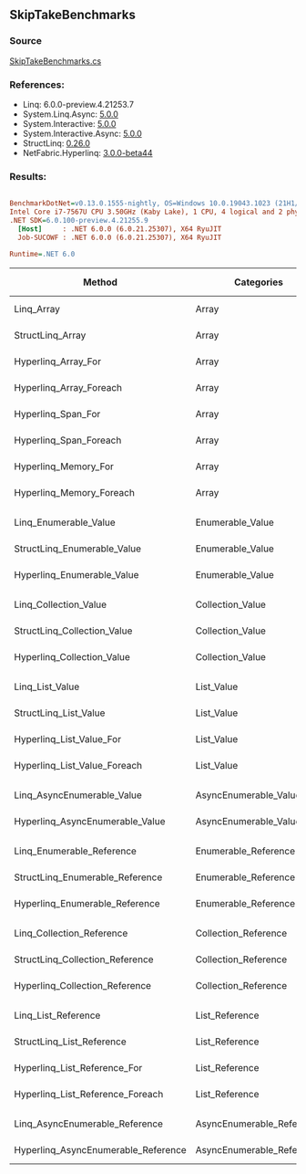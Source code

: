 ﻿## SkipTakeBenchmarks

### Source
[SkipTakeBenchmarks.cs](../NetFabric.Hyperlinq.Benchmarks/Benchmarks/SkipTakeBenchmarks.cs)

### References:
- Linq: 6.0.0-preview.4.21253.7
- System.Linq.Async: [5.0.0](https://www.nuget.org/packages/System.Linq.Async/5.0.0)
- System.Interactive: [5.0.0](https://www.nuget.org/packages/System.Interactive/5.0.0)
- System.Interactive.Async: [5.0.0](https://www.nuget.org/packages/System.Interactive.Async/5.0.0)
- StructLinq: [0.26.0](https://www.nuget.org/packages/StructLinq/0.26.0)
- NetFabric.Hyperlinq: [3.0.0-beta44](https://www.nuget.org/packages/NetFabric.Hyperlinq/3.0.0-beta44)

### Results:
``` ini

BenchmarkDotNet=v0.13.0.1555-nightly, OS=Windows 10.0.19043.1023 (21H1/May2021Update)
Intel Core i7-7567U CPU 3.50GHz (Kaby Lake), 1 CPU, 4 logical and 2 physical cores
.NET SDK=6.0.100-preview.4.21255.9
  [Host]     : .NET 6.0.0 (6.0.21.25307), X64 RyuJIT
  Job-SUCOWF : .NET 6.0.0 (6.0.21.25307), X64 RyuJIT

Runtime=.NET 6.0  

```
|                              Method |                Categories | Skip | Count |        Mean |     Error |    StdDev |      Median | Ratio | RatioSD |  Gen 0 | Gen 1 | Gen 2 | Allocated |
|------------------------------------ |-------------------------- |----- |------ |------------:|----------:|----------:|------------:|------:|--------:|-------:|------:|------:|----------:|
|                          Linq_Array |                     Array |  100 |   100 |   853.98 ns |  8.132 ns |  7.209 ns |   850.86 ns |  1.00 |    0.00 | 0.0458 |     - |     - |      96 B |
|                    StructLinq_Array |                     Array |  100 |   100 |    49.84 ns |  0.203 ns |  0.180 ns |    49.85 ns |  0.06 |    0.00 |      - |     - |     - |         - |
|                 Hyperlinq_Array_For |                     Array |  100 |   100 |   204.17 ns |  0.634 ns |  0.593 ns |   203.91 ns |  0.24 |    0.00 |      - |     - |     - |         - |
|             Hyperlinq_Array_Foreach |                     Array |  100 |   100 |   180.97 ns |  1.274 ns |  1.192 ns |   180.47 ns |  0.21 |    0.00 |      - |     - |     - |         - |
|                  Hyperlinq_Span_For |                     Array |  100 |   100 |    80.31 ns |  0.330 ns |  0.293 ns |    80.27 ns |  0.09 |    0.00 |      - |     - |     - |         - |
|              Hyperlinq_Span_Foreach |                     Array |  100 |   100 |   172.94 ns |  0.375 ns |  0.351 ns |   172.94 ns |  0.20 |    0.00 |      - |     - |     - |         - |
|                Hyperlinq_Memory_For |                     Array |  100 |   100 |   226.21 ns |  0.971 ns |  0.908 ns |   226.01 ns |  0.26 |    0.00 |      - |     - |     - |         - |
|            Hyperlinq_Memory_Foreach |                     Array |  100 |   100 |   176.05 ns |  0.528 ns |  0.441 ns |   175.99 ns |  0.21 |    0.00 |      - |     - |     - |         - |
|                                     |                           |      |       |             |           |           |             |       |         |        |       |       |           |
|               Linq_Enumerable_Value |          Enumerable_Value |  100 |   100 | 1,480.91 ns | 16.136 ns | 14.304 ns | 1,480.87 ns |  1.00 |    0.00 | 0.0687 |     - |     - |     144 B |
|         StructLinq_Enumerable_Value |          Enumerable_Value |  100 |   100 |   943.84 ns |  3.397 ns |  3.011 ns |   943.48 ns |  0.64 |    0.01 | 0.0153 |     - |     - |      32 B |
|          Hyperlinq_Enumerable_Value |          Enumerable_Value |  100 |   100 |   469.67 ns |  1.231 ns |  1.091 ns |   469.61 ns |  0.32 |    0.00 |      - |     - |     - |         - |
|                                     |                           |      |       |             |           |           |             |       |         |        |       |       |           |
|               Linq_Collection_Value |          Collection_Value |  100 |   100 | 1,508.72 ns |  5.482 ns |  4.860 ns | 1,509.01 ns |  1.00 |    0.00 | 0.0687 |     - |     - |     144 B |
|         StructLinq_Collection_Value |          Collection_Value |  100 |   100 |   984.25 ns |  6.638 ns |  6.209 ns |   985.39 ns |  0.65 |    0.00 | 0.0153 |     - |     - |      32 B |
|          Hyperlinq_Collection_Value |          Collection_Value |  100 |   100 |   583.37 ns |  4.036 ns |  3.578 ns |   582.54 ns |  0.39 |    0.00 |      - |     - |     - |         - |
|                                     |                           |      |       |             |           |           |             |       |         |        |       |       |           |
|                     Linq_List_Value |                List_Value |  100 |   100 |   806.46 ns |  4.327 ns |  3.835 ns |   805.79 ns |  1.00 |    0.00 | 0.0458 |     - |     - |      96 B |
|               StructLinq_List_Value |                List_Value |  100 |   100 |   224.47 ns |  1.092 ns |  1.021 ns |   224.42 ns |  0.28 |    0.00 |      - |     - |     - |         - |
|            Hyperlinq_List_Value_For |                List_Value |  100 |   100 |   612.75 ns |  2.801 ns |  2.483 ns |   611.98 ns |  0.76 |    0.00 |      - |     - |     - |         - |
|        Hyperlinq_List_Value_Foreach |                List_Value |  100 |   100 |   219.77 ns |  1.651 ns |  1.464 ns |   219.57 ns |  0.27 |    0.00 |      - |     - |     - |         - |
|                                     |                           |      |       |             |           |           |             |       |         |        |       |       |           |
|          Linq_AsyncEnumerable_Value |     AsyncEnumerable_Value |  100 |   100 | 8,018.11 ns | 40.874 ns | 34.131 ns | 8,007.43 ns |  1.00 |    0.00 | 0.0763 |     - |     - |     176 B |
|     Hyperlinq_AsyncEnumerable_Value |     AsyncEnumerable_Value |  100 |   100 | 4,301.89 ns | 17.554 ns | 15.561 ns | 4,299.62 ns |  0.54 |    0.00 |      - |     - |     - |         - |
|                                     |                           |      |       |             |           |           |             |       |         |        |       |       |           |
|           Linq_Enumerable_Reference |      Enumerable_Reference |  100 |   100 | 1,488.30 ns | 11.664 ns | 10.340 ns | 1,486.65 ns |  1.00 |    0.00 | 0.0687 |     - |     - |     144 B |
|     StructLinq_Enumerable_Reference |      Enumerable_Reference |  100 |   100 |   979.25 ns |  6.183 ns |  5.163 ns |   977.18 ns |  0.66 |    0.01 | 0.0153 |     - |     - |      32 B |
|      Hyperlinq_Enumerable_Reference |      Enumerable_Reference |  100 |   100 | 1,075.79 ns |  5.613 ns |  4.976 ns | 1,075.80 ns |  0.72 |    0.01 | 0.0153 |     - |     - |      32 B |
|                                     |                           |      |       |             |           |           |             |       |         |        |       |       |           |
|           Linq_Collection_Reference |      Collection_Reference |  100 |   100 | 1,507.67 ns |  6.986 ns |  5.833 ns | 1,506.12 ns |  1.00 |    0.00 | 0.0687 |     - |     - |     144 B |
|     StructLinq_Collection_Reference |      Collection_Reference |  100 |   100 |   980.01 ns |  6.165 ns |  5.767 ns |   980.92 ns |  0.65 |    0.00 | 0.0153 |     - |     - |      32 B |
|      Hyperlinq_Collection_Reference |      Collection_Reference |  100 |   100 | 1,361.27 ns |  8.596 ns |  7.620 ns | 1,360.66 ns |  0.90 |    0.01 | 0.0153 |     - |     - |      32 B |
|                                     |                           |      |       |             |           |           |             |       |         |        |       |       |           |
|                 Linq_List_Reference |            List_Reference |  100 |   100 |   805.04 ns |  3.290 ns |  2.916 ns |   804.20 ns |  1.00 |    0.00 | 0.0458 |     - |     - |      96 B |
|           StructLinq_List_Reference |            List_Reference |  100 |   100 |   942.00 ns |  3.220 ns |  2.854 ns |   942.83 ns |  1.17 |    0.01 | 0.0153 |     - |     - |      32 B |
|        Hyperlinq_List_Reference_For |            List_Reference |  100 |   100 |   690.20 ns | 18.041 ns | 52.626 ns |   661.15 ns |  0.95 |    0.07 |      - |     - |     - |         - |
|    Hyperlinq_List_Reference_Foreach |            List_Reference |  100 |   100 |   242.95 ns |  0.928 ns |  0.775 ns |   243.15 ns |  0.30 |    0.00 |      - |     - |     - |         - |
|                                     |                           |      |       |             |           |           |             |       |         |        |       |       |           |
|      Linq_AsyncEnumerable_Reference | AsyncEnumerable_Reference |  100 |   100 | 8,025.06 ns | 43.992 ns | 41.150 ns | 8,020.88 ns |  1.00 |    0.00 | 0.0763 |     - |     - |     176 B |
| Hyperlinq_AsyncEnumerable_Reference | AsyncEnumerable_Reference |  100 |   100 | 5,302.52 ns | 12.140 ns | 10.762 ns | 5,301.04 ns |  0.66 |    0.00 | 0.0153 |     - |     - |      32 B |
